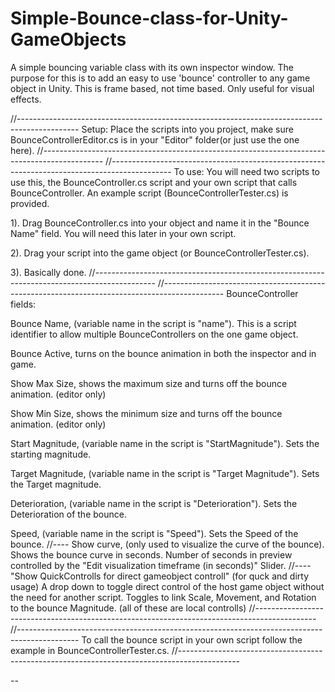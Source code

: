 <h1>Simple-Bounce-class-for-Unity-GameObjects</h1>

<p>A simple bouncing variable class with its own inspector window.
The purpose for this is to add an easy to use 'bounce' controller to any game object in Unity. This is frame based, not time based. Only useful for visual effects.</p>

<p>//---------------------------------------------------------------------------------------------
Setup: 
Place the scripts into you project, make sure BounceControllerEditor.cs is in your "Editor" folder(or just use the one here).
//---------------------------------------------------------------------------------------------
//---------------------------------------------------------------------------------------------
To use:
You will need two scripts to use this, the BounceController.cs script and your own script that calls BounceController. An example script (BounceControllerTester.cs) is provided.</p>

<p>1). Drag BounceController.cs into your object and name it in the "Bounce Name" field. You will need this later in your own script.</p>

<p>2). Drag your script into the game object (or BounceControllerTester.cs).</p>

<p>3). Basically done.
//---------------------------------------------------------------------------------------------
//---------------------------------------------------------------------------------------------
BounceController fields:</p>

<p>Bounce Name, (variable name in the script is "name").
This is a script identifier to allow multiple BounceControllers on the one game object.</p>

<p>Bounce Active, turns on the bounce animation in both the inspector and in game.</p>

<p>Show Max Size, shows the maximum size and turns off the bounce animation. (editor only)</p>

<p>Show Min Size, shows the minimum size and turns off the bounce animation. (editor only)</p>

<p>Start Magnitude, (variable name in the script is "StartMagnitude").
Sets the starting magnitude.</p>

<p>Target Magnitude, (variable name in the script is "Target Magnitude").
Sets the Target magnitude.</p>

<p>Deterioration, (variable name in the script is "Deterioration").
Sets the Deterioration of the bounce.</p>

<p>Speed, (variable name in the script is "Speed").
Sets the Speed of the bounce.
//----
Show curve, (only used to visualize the curve of the bounce).
Shows the bounce curve in seconds. 
Number of seconds in preview controlled by the "Edit visualization timeframe (in seconds)" Slider.
//----
"Show QuickControlls for direct gameobject controll" (for quck and dirty usage)
A drop down to toggle direct control of the host game object without the need for another script.
Toggles to link Scale, Movement, and Rotation to the bounce Magnitude. (all of these are local controlls)
//---------------------------------------------------------------------------------------------
//---------------------------------------------------------------------------------------------
To call the bounce script in your own script follow the example in BounceControllerTester.cs.
//---------------------------------------------------------------------------------------------</p>

<p>-- </p>

